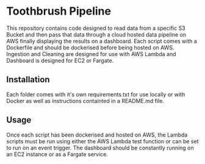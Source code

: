# Toothbrush Pipeline

This repository contains code designed to read data from a specific S3 Bucket and then pass that data through a cloud hosted data pipeline on AWS finally displaying the results on a dashboard. Each script comes with a Dockerfile and should be dockerised before being hosted on AWS. Ingestion and Cleaning are designed for use with AWS Lambda and Dashboard is designed for EC2 or Fargate.

## Installation

Each folder comes with it's own requirements.txt for use locally or with Docker as well as instructions containted in a README.md file.

## Usage

Once each script has been dockerised and hosted on AWS, the Lambda scripts must be run using either the AWS Lambda test function or can be set to run on an event trigger. The dashboard should be constantly running on an EC2 instance or as a Fargate service.
